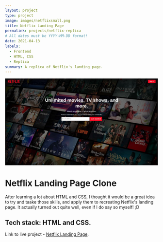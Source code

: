 ```yaml
---
layout: project
type: project
image: images/netflixsmall.png
title: Netflix Landing Page
permalink: projects/netflix-replica
# All dates must be YYYY-MM-DD format!
date: 2021-04-13
labels:
  - Frontend
  - HTML, CSS
  - Replica
summary: A replica of Netflix's landing page.
---
```


<div class="ui small rounded images">
  <img class="ui image" src="../images/netflix-clone.png">
</div>

# Netflix Landing Page Clone

After learning a lot about HTML and CSS, I thought it would be a great idea to try and taake those skills, and apply them to recreating Netflix's landing page. It actually turned out quite well, even if I do say so myself! ;D

## Tech stack: HTML and CSS.


Link to live project - [Netflix Landing Page](https://netflixlander.netlify.app/).



